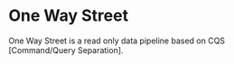 # One Way Street

One Way Street is a read only data pipeline based on CQS [Command/Query Separation].

